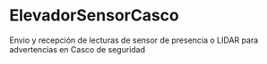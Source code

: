 # ElevadorSensorCasco
Envio y recepción de lecturas de sensor de presencia o LIDAR para advertencias en Casco de seguridad
